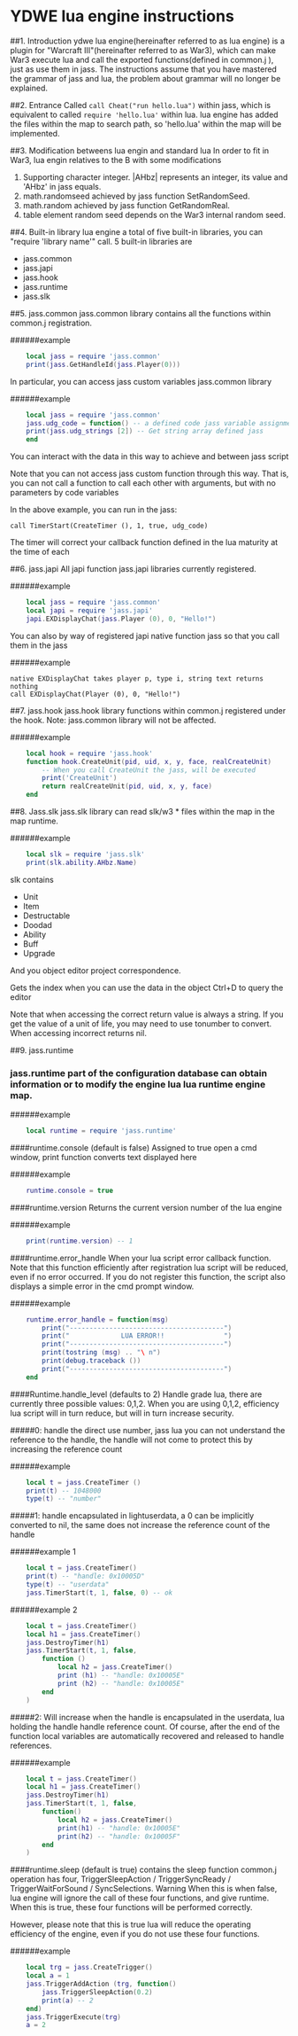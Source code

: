 # YDWE lua engine instructions

##1. Introduction
ydwe lua engine(hereinafter referred to as lua engine) is a plugin for "Warcraft III"(hereinafter referred to as War3), which can make War3 execute lua and call the exported functions(defined in common.j ), just as use them in jass. The instructions assume that you have mastered the grammar of jass and lua, the problem about grammar will no longer be explained.

##2. Entrance
Called `call Cheat("run hello.lua")` within jass, which is equivalent to called `require 'hello.lua'` within lua. lua engine has added the files within the map to search path, so 'hello.lua' within the map will be implemented.

##3. Modification betweens lua engin and standard lua
In order to fit in War3, lua engin relatives to the B with some modifications
 
1. Supporting character integer. |AHbz| represents an integer, its value and 'AHbz' in jass equals.
2. math.randomseed achieved by jass function SetRandomSeed.
3. math.random achieved by jass function GetRandomReal.
4. table element random seed depends on the War3 internal random seed.

##4. Built-in library
lua engine a total of five built-in libraries, you can "require 'library name'" call. 5 built-in libraries are

* jass.common
* jass.japi
* jass.hook
* jass.runtime
* jass.slk

##5. jass.common
jass.common library contains all the functions within common.j registration.
 
######example

```lua
	local jass = require 'jass.common'
	print(jass.GetHandleId(jass.Player(0)))
```

In particular, you can access jass custom variables jass.common library

######example

```lua
	local jass = require 'jass.common'
	jass.udg_code = function() -- a defined code jass variable assignment as a lua function
	print(jass.udg_strings [2]) -- Get string array defined jass
	end
```

You can interact with the data in this way to achieve and between jass script

Note that you can not access jass custom function through this way. That is, you can not call a function to call each other with arguments, but with no parameters by code variables

In the above example, you can run in the jass:

	call TimerStart(CreateTimer (), 1, true, udg_code)

The timer will correct your callback function defined in the lua maturity at the time of each

##6. jass.japi
All japi function jass.japi libraries currently registered.

######example

```lua
	local jass = require 'jass.common'
	local japi = require 'jass.japi'
	japi.EXDisplayChat(jass.Player (0), 0, "Hello!")
```

You can also by way of registered japi native function jass so that you call them in the jass

######example

	native EXDisplayChat takes player p, type i, string text returns nothing
	call EXDisplayChat(Player (0), 0, "Hello!")

##7. jass.hook
jass.hook library functions within common.j registered under the hook. Note: jass.common library will not be affected.

######example

```lua
	local hook = require 'jass.hook'
	function hook.CreateUnit(pid, uid, x, y, face, realCreateUnit)
		-- When you call CreateUnit the jass, will be executed
		print('CreateUnit')
		return realCreateUnit(pid, uid, x, y, face)
	end
```

##8. Jass.slk
jass.slk library can read slk/w3 * files within the map in the map runtime.

######example

```lua
	local slk = require 'jass.slk'
	print(slk.ability.AHbz.Name)
```

slk contains

* Unit
* Item
* Destructable
* Doodad
* Ability
* Buff
* Upgrade

And you object editor project correspondence.

Gets the index when you can use the data in the object Ctrl+D to query the editor

Note that when accessing the correct return value is always a string. If you get the value of a unit of life, you may need to use tonumber to convert. When accessing incorrect returns nil.

##9. jass.runtime
### jass.runtime part of the configuration database can obtain information or to modify the engine lua lua runtime engine map.

######example

```lua
	local runtime = require 'jass.runtime'
```
####runtime.console (default is false)
Assigned to true open a cmd window, print function converts text displayed here

######example
```lua
	runtime.console = true
```

####runtime.version
Returns the current version number of the lua engine

######example

```lua
	print(runtime.version) -- 1
```

####runtime.error_handle
When your lua script error callback function. Note that this function efficiently after registration lua script will be reduced, even if no error occurred. If you do not register this function, the script also displays a simple error in the cmd prompt window.

######example

```lua
	runtime.error_handle = function(msg)
		print("---------------------------------------")
		print("             LUA ERROR!!               ")
		print("---------------------------------------")
		print(tostring (msg) .. "\ n")
		print(debug.traceback ())
		print("---------------------------------------")
	end
```

####Runtime.handle_level (defaults to 2)
Handle grade lua, there are currently three possible values: 0,1,2. When you are using 0,1,2, efficiency lua script will in turn reduce, but will in turn increase security.

#####0: handle the direct use number, jass lua you can not understand the reference to the handle, the handle will not come to protect this by increasing the reference count

######example

```lua
	local t = jass.CreateTimer ()
	print(t) -- 1048000
	type(t) -- "number"
```

#####1: handle encapsulated in lightuserdata, a 0 can be implicitly converted to nil, the same does not increase the reference count of the handle

######example 1

```lua
	local t = jass.CreateTimer()
	print(t) -- "handle: 0x10005D"
	type(t) -- "userdata"
	jass.TimerStart(t, 1, false, 0) -- ok
```

######example 2

```lua
	local t = jass.CreateTimer()
	local h1 = jass.CreateTimer()
	jass.DestroyTimer(h1)
	jass.TimerStart(t, 1, false,
		function ()
			local h2 = jass.CreateTimer()
			print (h1) -- "handle: 0x10005E"
			print (h2) -- "handle: 0x10005E"
		end
	)
```

#####2: Will increase when the handle is encapsulated in the userdata, lua holding the handle handle reference count. Of course, after the end of the function local variables are automatically recovered and released to handle references.

######example

```lua
	local t = jass.CreateTimer()
	local h1 = jass.CreateTimer()
	jass.DestroyTimer(h1)
	jass.TimerStart(t, 1, false,
		function()
			local h2 = jass.CreateTimer()
			print(h1) -- "handle: 0x10005E"
			print(h2) -- "handle: 0x10005F"
		end
	)
```

####runtime.sleep (default is true)
contains the sleep function common.j operation has four, TriggerSleepAction / TriggerSyncReady / TriggerWaitForSound / SyncSelections. Warning When this is when false, lua engine will ignore the call of these four functions, and give runtime. When this is true, these four functions will be performed correctly.

However, please note that this is true lua will reduce the operating efficiency of the engine, even if you do not use these four functions.

######example

```lua
	local trg = jass.CreateTrigger()
	local a = 1
	jass.TriggerAddAction (trg, function()
		jass.TriggerSleepAction(0.2)
		print(a) -- 2
	end)
	jass.TriggerExecute(trg)
	a = 2
```
